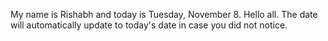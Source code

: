 My name is Rishabh and today is Tuesday, November 8. Hello all. The date will automatically update to today's date in case you did not notice.
